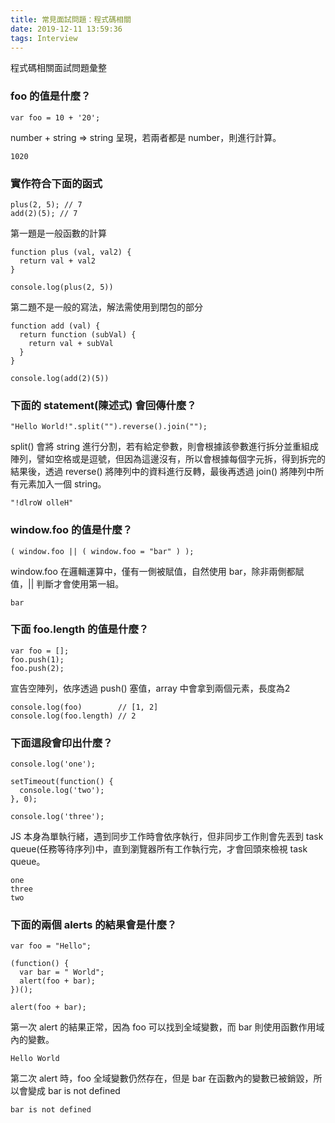 ```yaml
---
title: 常見面試問題：程式碼相關
date: 2019-12-11 13:59:36
tags: Interview
---
```

程式碼相關面試問題彙整
<!--more-->
### foo 的值是什麼？
```
var foo = 10 + '20';
```
number + string => string 呈現，若兩者都是 number，則進行計算。
```
1020
```

### 實作符合下面的函式
```
plus(2, 5); // 7
add(2)(5); // 7
```
第一題是一般函數的計算
```
function plus (val, val2) {
  return val + val2
}

console.log(plus(2, 5))
```
第二題不是一般的寫法，解法需使用到閉包的部分
```
function add (val) {
  return function (subVal) {
    return val + subVal
  }
}

console.log(add(2)(5))
```

### 下面的 statement(陳述式) 會回傳什麼？
```
"Hello World!".split("").reverse().join("");
```
split() 會將 string 進行分割，若有給定參數，則會根據該參數進行拆分並重組成陣列，譬如空格或是逗號，但因為這邊沒有，所以會根據每個字元拆，得到拆完的結果後，透過 reverse() 將陣列中的資料進行反轉，最後再透過 join() 將陣列中所有元素加入一個 string。
```
"!dlroW olleH"
```

### window.foo 的值是什麼？
```
( window.foo || ( window.foo = "bar" ) );
```
window.foo 在邏輯運算中，僅有一側被賦值，自然使用 bar，除非兩側都賦值，|| 判斷才會使用第一組。
```
bar
```

### 下面 foo.length 的值是什麼？
```
var foo = [];
foo.push(1);
foo.push(2);
```
宣告空陣列，依序透過 push() 塞值，array 中會拿到兩個元素，長度為2
```
console.log(foo)        // [1, 2]
console.log(foo.length) // 2
```

### 下面這段會印出什麼？
```
console.log('one');

setTimeout(function() {
  console.log('two');
}, 0);

console.log('three');
```
JS 本身為單執行緒，遇到同步工作時會依序執行，但非同步工作則會先丟到 task queue(任務等待序列)中，直到瀏覽器所有工作執行完，才會回頭來檢視 task queue。
```
one
three
two
```

### 下面的兩個 alerts 的結果會是什麼？
```
var foo = "Hello";

(function() {
  var bar = " World";
  alert(foo + bar);
})();

alert(foo + bar);
```
第一次 alert 的結果正常，因為 foo 可以找到全域變數，而 bar 則使用函數作用域內的變數。
```
Hello World
```
第二次 alert 時，foo 全域變數仍然存在，但是 bar 在函數內的變數已被銷毀，所以會變成 bar is not defined
```
bar is not defined
```